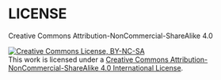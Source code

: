 LICENSE
=======

Creative Commons Attribution-NonCommercial-ShareAlike 4.0

<a rel="license" href="http://creativecommons.org/licenses/by-nc-sa/4.0/"><img
	alt="Creative Commons License, BY-NC-SA" style="border-width:0"
	src="https://i.creativecommons.org/l/by-nc-sa/4.0/88x31.png" /></a>
<br />This work is licensed under a
	<a rel="license" href="http://creativecommons.org/licenses/by-nc-sa/4.0/">Creative
		Commons Attribution-NonCommercial-ShareAlike 4.0 International License</a>.
